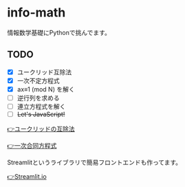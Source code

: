 # info-math
情報数学基礎にPythonで挑んでます。

## TODO
- [x] ユークリッド互除法
- [x] 一次不定方程式
- [x] ax≡1 (mod N) を解く
- [ ] 逆行列を求める 
- [ ] 連立方程式を解く
- [ ] ~~Let's JavaScript!~~

[👉ユークリッドの互除法](https://github.com/ryomanden/info-math/blob/main/Euclid.py)

[👉一次合同方程式](https://github.com/ryomanden/info-math/blob/main/GoDo.py)

Streamlitというライブラリで簡易フロントエンドも作ってます。

[👉Streamlit.io](https://share.streamlit.io/ryomanden/info-math/main/streamlit/calculator.py)

